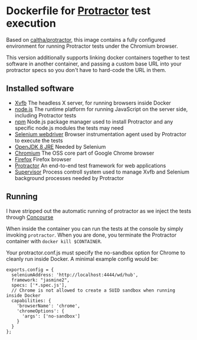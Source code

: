 Dockerfile for [Protractor](http://angular.github.io/protractor/) test execution
================================================================================

Based on [caltha/protractor](https://bitbucket.org/rkrzewski/dockerfile), this image contains a fully configured environment for running Protractor tests under the Chromium browser.

This version additionally supports linking docker containers together to test software in another container, and passing a custom base URL into your protractor specs so you don't have to hard-code the URL in them. 

Installed software
------------------
   * [Xvfb](http://unixhelp.ed.ac.uk/CGI/man-cgi?Xvfb+1) The headless X server, for running browsers inside Docker
   * [node.js](http://nodejs.org/) The runtime platform for running JavaScript on the server side, including Protractor tests
   * [npm](https://www.npmjs.com/) Node.js package manager used to install Protractor and any specific node.js modules the tests may need
   * [Selenium webdriver](http://docs.seleniumhq.org/docs/03_webdriver.jsp) Browser instrumentation agent used by Protractor to execute the tests
   * [OpenJDK 8 JRE](http://openjdk.java.net/projects/jdk8/) Needed by Selenium
   * [Chromium](http://www.chromium.org/Home) The OSS core part of Google Chrome browser
   * [Firefox](https://www.mozilla.org) Firefox browser
   * [Protractor](http://angular.github.io/protractor/) An end-to-end test framework for web applications
   * [Supervisor](http://supervisord.org/) Process controll system used to manage Xvfb and Selenium background processes needed by Protractor

Running
-------
I have stripped out the automatic running of protractor as we inject the tests through [Concourse](http://concourse.ci)

When inside the container you can run the tests at the console by simply invoking `protractor`. When you are done, you terminate the Protractor container with `docker kill $CONTAINER`.

Your protractor.conf.js must specify the no-sandbox option for Chrome to cleanly run inside Docker. A minimal example config would be:

```
exports.config = {
  seleniumAddress: 'http://localhost:4444/wd/hub',
  framework: "jasmine2",
  specs: ['*.spec.js'],
  // Chrome is not allowed to create a SUID sandbox when running inside Docker  
  capabilities: {
    'browserName': 'chrome',
    'chromeOptions': {
      'args': ['no-sandbox']
    }
  }
};
```
